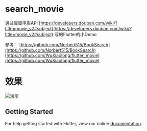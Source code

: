 # search_movie


通过豆瓣电影API [https://developers.douban.com/wiki/?title=movie_v2#subject](https://developers.douban.com/wiki/?title=movie_v2#subject)
写的Flutter的小Demo


参考：
[https://github.com/Norbert515/BookSearch](https://github.com/Norbert515/BookSearch)
[https://github.com/WuXiaolong/flutter_movie](https://github.com/WuXiaolong/flutter_movie)

# 效果
![演示](https://github.com/zhanglihow/search_movie/blob/master/pics/1.gif)


## Getting Started

For help getting started with Flutter, view our online
[documentation](https://flutter.io/).
